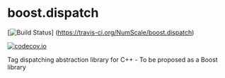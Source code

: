 # boost.dispatch

[![Build Status](https://travis-ci.org/NumScale/boost.dispatch.png?branch=master)]
 (https://travis-ci.org/NumScale/boost.dispatch)

[![codecov.io](http://codecov.io/github/NumScale/boost.dispatch/coverage.svg?branch=master)](http://codecov.io/github/NumScale/boost.dispatch?branch=master)

Tag dispatching abstraction library for C++ - To be proposed as a Boost library
